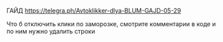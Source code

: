 ГАЙД
https://telegra.ph/Avtoklikker-dlya-BLUM-GAJD-05-29


Что б отключить клики по заморозке, смотрите комментарии в коде и по ним нужно удалить строки
